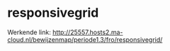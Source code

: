# responsivegrid

Werkende link: http://25557.hosts2.ma-cloud.nl/bewijzenmap/periode1.3/fro/responsivegrid/
